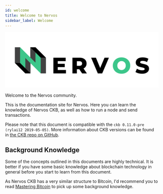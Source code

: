 ```yaml
---
id: welcome
title: Welcome to Nervos
sidebar_label: Welcome
---
```


![nervos-log](assets/nervos-logo-title.svg)

Welcome to the Nervos community.

This is the documentation site for Nervos. Here you can learn the knowledge of Nervos CKB, as well as how to run a node and send transactions.

Please note that this document is compatible with the `ckb 0.11.0-pre (rylai12 2019-05-05)`. More information about CKB versions can be found in [the CKB repo on GitHub](https://github.com/nervosnetwork/ckb).

## Background Knowledge
Some of the concepts outlined in this documents are highly technical. It is better if you have some basic knowledge about blockchain technology in general before you start to learn from this document.

As Nervos CKB has a very similar structure to Bitcoin, I'd recommend you to read [Mastering Bitcoin](https://github.com/bitcoinbook/bitcoinbook) to pick up some background knowledge.
